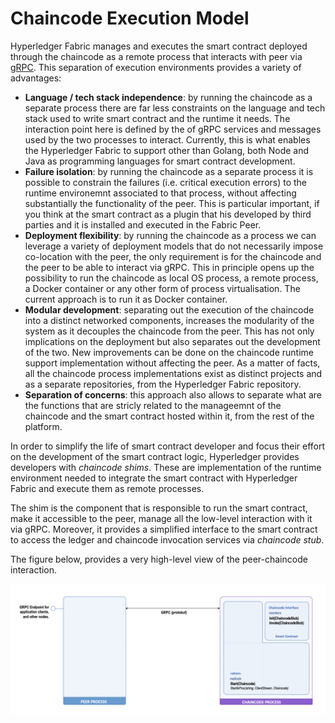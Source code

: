 # Chaincode Execution Model

Hyperledger Fabric manages and executes the smart contract deployed through the chaincode as a remote process that interacts with peer via [gRPC](https://grpc.io/). This separation of execution environments provides a variety of advantages:

- __Language / tech stack independence__: by running the chaincode as a separate process there are far less constraints on the language and tech stack used to write smart contract and the runtime it needs. The interaction point here is defined by the  of gRPC services and messages used by the two processes to interact. Currently, this is what enables the Hyperledger Fabric to support other than Golang, both Node and Java as programming languages for smart contract development.
- __Failure isolation__: by running the chaincode as a separate process it is possible to constrain the failures (i.e. critical execution errors) to the runtime environemnt associated to that process, without affecting substantially the functionality of the peer. This is particular important, if you think at the smart contract as a plugin that his developed by third parties and it is installed and executed in the Fabric Peer.
- __Deployment flexibility__: by running the chaincode as a process we can leverage a variety of deployment models that do not necessarily impose co-location with the peer, the only requirement is for the chaincode and the peer to be able to interact via gRPC. This in principle opens up the possibility to run the chaincode as local OS process, a remote  process,  a Docker container or any other form of process virtualisation. The current approach is to run it as Docker container.
- __Modular development__:  separating out the execution of the chaincode into a distinct networked components, increases the modularity of the system as it decouples the chaincode from the peer. This has not only implications on the deployment but also separates out the development of the two. New improvements can be done on the chaincode runtime support implementation without affecting the peer. As a matter of facts, all the chaincode process implementations exist as distinct projects and as a separate repositories, from the Hyperledger Fabric repository.
- __Separation of concerns__: this approach also allows to separate what are the functions that are stricly related to the manageemnt of the chaincode and the smart contract hosted within it, from the rest of the platform.

In order to simplify the life of smart contract developer and focus their effort on the development of the smart contract logic, Hyperledger provides developers with _chaincode shims_. These are implementation of the runtime environment needed to integrate the smart contract with Hyperledger Fabric and execute them as remote processes.

The shim is the component that is responsible to run the smart contract, make it accessible to the peer, manage all the low-level interaction with it via gRPC. Moreover, it provides a simplified interface to the smart contract to access the ledger and chaincode invocation services via _chaincode stub_.

The figure below, provides a very high-level view of the peer-chaincode interaction.

![Peer Chaincode Interaction Architecture](../images/peer-chaincode-architecture.png)
